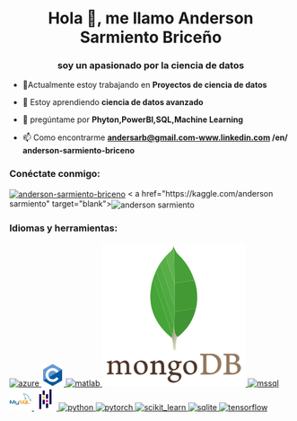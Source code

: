 <h1 align="center">Hola 👋, me llamo Anderson Sarmiento Briceño</h1>
<h3 align="center">soy un apasionado por la ciencia de datos</h3>

- 🔭Actualmente estoy trabajando en **Proyectos de ciencia de datos**

- 🌱 Estoy aprendiendo **ciencia de datos avanzado**

- 💬 pregúntame por **Phyton,PowerBI,SQL,Machine Learning**

- 📫 Como encontrarme **andersarb@gmail.com-www.linkedin.com /en/ anderson-sarmiento-briceno**

<h3 align="left">Conéctate conmigo:</h3>
<p align="left">
<a href="https://linkedin.com/in/anderson -sarmiento-briceno" target="blank"><img align="center" src="https://raw.githubusercontent.com/rahuldkjain/github-profile-readme-generator/master/src/images/icons/Social /linked-in-alt.svg" alt="anderson-sarmiento-briceno" height="30" width="40" /></a> <
a href="https://kaggle.com/anderson sarmiento" target="blank"><img align="center" src="https://raw.githubusercontent.com/rahuldkjain/github-profile-readme-generator/master/src/images/icons/Social/kaggle.svg" alt="anderson sarmiento" height="30" width="40" /></a>
</p>

<h3 align="left">Idiomas y herramientas:</h3>
<p align="left"> <a href="https://azure.microsoft.com/en-in/" target="_blank" rel="noreferrer"> <img src="https://www. vectorlogo.zone/logos/microsoft_azure/microsoft_azure-icon.svg" alt="azure" width="40" height="40"/> </a> <a href="https://www.cprogramming.com/ " target="_blank" rel="noreferrer"> <img src="https://raw.githubusercontent.com/devicons/devicon/master/icons/c/c-original.svg" alt="c" width= "40" altura="40"/> </a> <a href="https://www.mathworks.com/" target="_blank" rel="noreferrer"> <img src="https:// upload.wikimedia.org/wikipedia/commons/2/21/Matlab_Logo.png" alt="matlab" width="40" height="40"/> </a> <a href="https://www. mongodb.com/" target="_blank" rel="noreferrer"> <img src="https://raw.githubusercontent.com/devicons/devicon/master/icons/mongodb/mongodb-original-wordmark.svg" alt ="mongodb" ancho="40" alto="40"/> </a> <a href="https://www.microsoft.com/en-us/sql-server" target="_blank" rel= "noreferrer"> <img src="https://www.svgrepo.com/show/303229/microsoft-sql-server-logo.svg" alt="mssql" width="40" height="40"/> </a> <a href="https://www.mysql.com/" target="_blank" rel="noreferrer"> <img src="https://raw.githubusercontent.com/devicons/devicon/ master/icons/mysql/mysql-original-wordmark.svg" alt="mysql" width="40" height="40"/> </a> <a href="https://pandas.pydata.org/ " target="_blank" rel="noreferrer"> <img src="https://raw.githubusercontent.com/devicons/devicon/2ae2a900d2f041da66e950e4d48052658d850630/icons/pandas/pandas-original.svg" alt="pandas" width= "40" altura="40"/> </a> <a href="https://www.python.org" target="_blank" rel="noreferrer"> <img src="https://raw .githubusercontent.com/devicons/devicon/master/icons/python/python-original.svg" alt="python" width="40" height="40"/> </a> <a href="https:/ /pytorch.org/" target="_blank" rel="noreferrer"> <img src="https://www.vectorlogo.zone/logos/pytorch/pytorch-icon.svg" alt="pytorch" width="40" height="40"/> </a> <a href="https://scikit-learn.org/" target="_blank" rel="noreferrer"> <img src="https://upload.wikimedia.org/wikipedia/commons/0/05/Scikit_learn_logo_small.svg" alt="scikit_learn" width="40" height="40"/> </a> <a href="https://www.sqlite.org/" target="_blank" rel="noreferrer"> <img src="https://www.vectorlogo.zone/logos/sqlite/sqlite-icon.svg" alt="sqlite" width="40" height="40"/> </a> <a href="https://www.tensorflow.org" target="_blank" rel="noreferrer"> <img src ="https://www.vectorlogo.zone/logos/tensorflow/tensorflow-icon.svg" alt="tensorflow" width="40" height="40"/> </a> </p>

